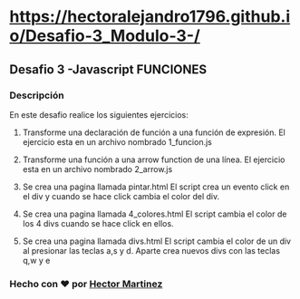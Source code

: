 # https://hectoralejandro1796.github.io/Desafio-3_Modulo-3-/

## Desafio 3 -Javascript FUNCIONES
### Descripción
En este desafio realice los siguientes ejercicios:

1. Transforme una declaración de función a una función de expresión. El ejercicio esta
en un archivo nombrado 1_funcion.js

2. Transforme una función a una arrow function de una línea. El ejercicio esta
en un archivo nombrado  2_arrow.js

3. Se crea una pagina llamada pintar.html
El script crea un evento click en el div y cuando se hace click cambia el color del div.

4. Se crea una pagina llamada 4_colores.html
El script  cambia el color de los 4 divs cuando se hace click en ellos.

5. Se crea una pagina llamada divs.html
El script cambia el color de un div al presionar las teclas a,s y d. Aparte crea  nuevos divs con las teclas q,w y e

### Hecho con ❤️ por [Hector Martinez](https://github.com/HectorAlejandro1796)

